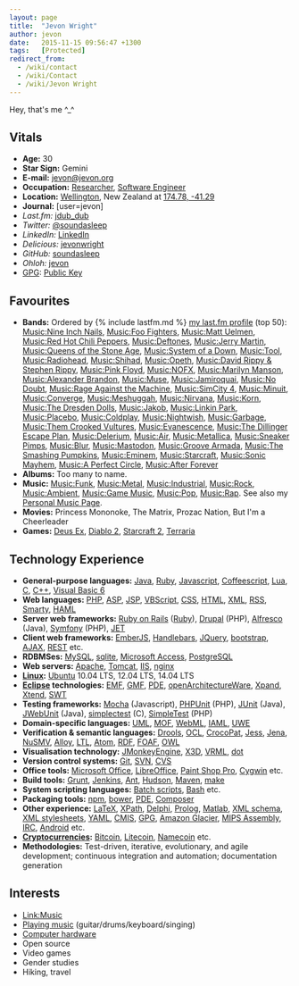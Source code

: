 ```yaml
---
layout: page
title:  "Jevon Wright"
author: jevon
date:   2015-11-15 09:56:47 +1300
tags:   [Protected]
redirect_from:
  - /wiki/contact
  - /wiki/Contact
  - /wiki/Jevon Wright
---
```


Hey, that's me ^_^

## Vitals

* **Age:** 30
* **Star Sign:** Gemini
* **E-mail:** jevon@jevon.org
* **Occupation:** [Researcher](research.md), [Software Engineer](web-development.md)
* **Location:** [Wellington](wellington.md), New Zealand at <a href="http://maps.google.com/maps?f=q&hl=en&geocode=&q=Wellington&sll=-41.293382,174.775679&sspn=0.088691,0.160675&ie=UTF8&t=k&z=13&iwloc=addr">174.78, -41.29</a>
* **Journal:** [user=jevon]
* *Last.fm:* <a href="http://www.last.fm/user/jdub_dub" title="My last.fm profile" class="lastfm">jdub_dub</a>
* *Twitter:* <a href="http://twitter.com/soundasleep" title="My Twitter account" class="twitter">@soundasleep</a>
* *LinkedIn:* <a href="http://www.linkedin.com/in/jevonwright" title="My LinkedIn profile" class="linkedin">LinkedIn</a>
* *Delicious:* <a href="http://www.delicious.com/jevonwright/" title="My Delicious bookmarks" class="delicious">jevonwright</a>
* *GitHub:* <a href="https://github.com/soundasleep" title="My GitHub profile" class="github">soundasleep</a>
* *Ohloh:* <a href="https://www.ohloh.net/accounts/jevon" title="My Ohloh profile" class="ohloh">jevon</a>
* [GPG](gpg.md): [Public Key](public-key.md)

## Favourites

* **Bands:** Ordered by {% include lastfm.md %} <a href="http://www.last.fm/user/jdub_dub">my last.fm profile</a> (top 50): [Music:Nine Inch Nails](music-nine-inch-nails.md), [Music:Foo Fighters](music-foo-fighters.md), [Music:Matt Uelmen](music-matt-uelmen.md), [Music:Red Hot Chili Peppers](music-red-hot-chili-peppers.md), [Music:Deftones](music-deftones.md), [Music:Jerry Martin](music-jerry-martin.md), [Music:Queens of the Stone Age](music-queens-of-the-stone-age.md), [Music:System of a Down](music-system-of-a-down.md), [Music:Tool](music-tool.md), [Music:Radiohead](music-radiohead.md), [Music:Shihad](music-shihad.md), [Music:Opeth](music-opeth.md), [Music:David Rippy & Stephen Rippy](music-david-rippy-stephen-rippy.md), [Music:Pink Floyd](music-pink-floyd.md), [Music:NOFX](music-nofx.md), [Music:Marilyn Manson](music-marilyn-manson.md), [Music:Alexander Brandon](music-alexander-brandon.md), [Music:Muse](music-muse.md), [Music:Jamiroquai](music-jamiroquai.md), [Music:No Doubt](music-no-doubt.md), [Music:Rage Against the Machine](music-rage-against-the-machine.md), [Music:SimCity 4](music-simcity-4.md), [Music:Minuit](music-minuit.md), [Music:Converge](music-converge.md), [Music:Meshuggah](music-meshuggah.md), [Music:Nirvana](music-nirvana.md), [Music:Korn](music-korn.md), [Music:The Dresden Dolls](music-the-dresden-dolls.md), [Music:Jakob](music-jakob.md), [Music:Linkin Park](music-linkin-park.md), [Music:Placebo](music-placebo.md), [Music:Coldplay](music-coldplay.md), [Music:Nightwish](music-nightwish.md), [Music:Garbage](music-garbage.md), [Music:Them Crooked Vultures](music-them-crooked-vultures.md), [Music:Evanescence](music-evanescence.md), [Music:The Dillinger Escape Plan](music-the-dillinger-escape-plan.md), [Music:Delerium](music-delerium.md), [Music:Air](music-air.md), [Music:Metallica](music-metallica.md), [Music:Sneaker Pimps](music-sneaker-pimps.md), [Music:Blur](music-blur.md), [Music:Mastodon](music-mastodon.md), [Music:Groove Armada](music-groove-armada.md), [Music:The Smashing Pumpkins](music-the-smashing-pumpkins.md), [Music:Eminem](music-eminem.md), [Music:Starcraft](music-starcraft.md), [Music:Sonic Mayhem](music-sonic-mayhem.md), [Music:A Perfect Circle](music-a-perfect-circle.md), [Music:After Forever](music-after-forever.md)
* **Albums:** Too many to name.
* **Music:** [Music:Funk](music-funk.md), [Music:Metal](music-metal.md), [Music:Industrial](music-industrial.md), [Music:Rock](music-rock.md), [Music:Ambient](music-ambient.md), [Music:Game Music](music-game-music.md), [Music:Pop](music-pop.md), [Music:Rap](music-rap.md). See also my [Personal Music Page](music-jevon.md).
* **Movies:** Princess Mononoke, The Matrix, Prozac Nation, But I'm a Cheerleader
* **Games:** [Deus Ex](deus-ex.md), [Diablo 2](diablo-2.md), [Starcraft 2](starcraft-2.md), [Terraria](terraria.md)

## Technology Experience

* **General-purpose languages:** [Java](java.md), [Ruby](ruby.md), [Javascript](javascript.md), [Coffeescript](coffeescript.md), [Lua](lua.md), [C](c.md), [C++](c-.md), [Visual Basic 6](visual-basic-6.md)
* **Web languages:** [PHP](php.md), [ASP](asp.md), [JSP](jsp.md), [VBScript](vbscript.md), [CSS](css.md), [HTML](html.md), [XML](xml.md), [RSS](rss.md), [Smarty](smarty.md), [HAML](haml.md)
* **Server web frameworks:** [Ruby on Rails](ruby-on-rails.md) ([Ruby](ruby.md)), [Drupal](drupal.md) (PHP), [Alfresco](alfresco.md) (Java), [Symfony](symfony.md) (PHP), [JET](jet.md)
* **Client web frameworks:** [EmberJS](emberjs.md), [Handlebars](handlebars.md), [JQuery](jquery.md), [bootstrap](bootstrap.md), [AJAX](ajax.md), [REST](rest.md) etc.
* **RDBMSes:** [MySQL](mysql.md), [sqlite](sqlite.md), [Microsoft Access](microsoft-access.md), [PostgreSQL](postgresql.md)
* **Web servers:** [Apache](apache.md), [Tomcat](tomcat.md), [IIS](iis.md), [nginx](nginx.md)
* **[Linux](linux.md):** [Ubuntu](ubuntu.md) 10.04 LTS, 12.04 LTS, 14.04 LTS
* **[Eclipse](eclipse.md) technologies:** [EMF](emf.md), [GMF](gmf.md), [PDE](pde.md), [openArchitectureWare](openarchitectureware.md), [Xpand](xpand.md), [Xtend](xtend.md), [SWT](swt.md)
* **Testing frameworks:** [Mocha](mocha.md) (Javascript), [PHPUnit](phpunit.md) (PHP), [JUnit](junit.md) (Java), [JWebUnit](jwebunit.md) (Java), [simplectest](simplectest.md) (C), [SimpleTest](simpletest.md) (PHP)
* **Domain-specific languages:** [UML](uml.md), [MOF](mof.md), [WebML](webml.md), [IAML](iaml.md), [UWE](uwe.md)
* **Verification & semantic languages:** [Drools](drools.md), [OCL](ocl.md), [CrocoPat](crocopat.md), [Jess](jess.md), [Jena](jena.md), [NuSMV](nusmv.md), [Alloy](alloy.md), [LTL](ltl.md), [Atom](atom.md), [RDF](rdf.md), [FOAF](foaf.md), [OWL](owl.md)
* **Visualisation technology:** [JMonkeyEngine](jmonkeyengine.md), [X3D](x3d.md), [VRML](vrml.md), [dot](dot.md)
* **Version control systems:** [Git](git.md), [SVN](svn.md), [CVS](cvs.md)
* **Office tools:** [Microsoft Office](microsoft-office.md), [LibreOffice](libreoffice.md), [Paint Shop Pro](paint-shop-pro.md), [Cygwin](cygwin.md) etc.
* **Build tools:** [Grunt](grunt.md), [Jenkins](jenkins.md), [Ant](ant.md), [Hudson](hudson.md), [Maven](maven.md), [make](make.md)
* **System scripting languages:** [Batch scripts](batch-scripts.md), [Bash](bash.md) etc.
* **Packaging tools:** [npm](npm.md), [bower](bower.md), [PDE](pde.md), [Composer](composer.md)
* **Other experience:** [LaTeX](latex.md), [XPath](xpath.md), [Delphi](delphi.md), [Prolog](prolog.md), [Matlab](matlab.md), [XML schema](xml-schema.md), [XML stylesheets](xml-stylesheets.md), [YAML](yaml.md), [CMIS](cmis.md), [GPG](gpg.md), [Amazon Glacier](amazon-glacier.md), [MIPS Assembly](mips-assembly.md), [IRC](irc.md), [Android](android.md) etc.
* **[Cryptocurrencies](cryptocurrency.md):** [Bitcoin](bitcoin.md), [Litecoin](litecoin.md), [Namecoin](namecoin.md) etc.
* **Methodologies:** Test-driven, iterative, evolutionary, and agile development; continuous integration and automation; documentation generation

## Interests

* [Link:Music](link-music.md)
* <a href="http://journals.jevon.org/users/soundasleep/">Playing music</a> (guitar/drums/keyboard/singing)
* [Computer hardware](computer.md)
* Open source
* Video games
* Gender studies
* Hiking, travel
